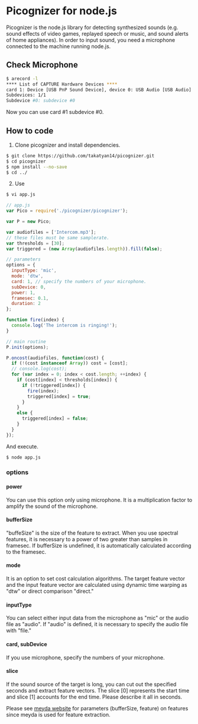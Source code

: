Picognizer for node.js
===============

Picognizer is the node.js library for detecting synthesized sounds (e.g. sound effects of video games, replayed speech or music, and sound alerts of home appliances).
In order to input sound, you need a microphone connected to the machine running node.js.

## Check Microphone ##
```bash
$ arecord -l
**** List of CAPTURE Hardware Devices ****
card 1: Device [USB PnP Sound Device], device 0: USB Audio [USB Audio]
Subdevices: 1/1
Subdevice #0: subdevice #0
```

Now you can use card #1 subdevice #0.

## How to code
1. Clone picognizer and install dependencies.

```bash
$ git clone https://github.com/takatyan14/picognizer.git
$ cd picognizer
$ npm install --no-save
$ cd ../
```

2. Use

```bash
$ vi app.js
```

```javascript
// app.js
var Pico = require('./picognizer/picognizer');

var P = new Pico;

var audiofiles = ['Intercom.mp3'];
// these files must be same samplerate.
var thresholds = [30];
var triggered = (new Array(audiofiles.length)).fill(false);

// parameters
options = {
  inputType: 'mic',
  mode: 'dtw',
  card: 1, // specify the numbers of your microphone.
  subDevice: 0,
  power: 1,
  framesec: 0.1,
  duration: 2
};

function fire(index) {
  console.log('The intercom is ringing!');
}

// main routine
P.init(options);

P.oncost(audiofiles, function(cost) {
  if (!(cost instanceof Array)) cost = [cost];
  // console.log(cost);
  for (var index = 0; index < cost.length; ++index) {
    if (cost[index] < thresholds[index]) {
      if (!triggered[index]) {
        fire(index);
        triggered[index] = true;
      }
    }
    else {
      triggered[index] = false;
    }
  }
});

```

And execute.

```bash
$ node app.js
```
### options
#### power
You can use this option only using microphone. It is a multiplication factor to amplify the sound of the microphone.

#### bufferSize
"buffeSize" is the size of the feature to extract. When you use spectral features, it is necessary to a power of two greater than samples in framesec. If bufferSize is undefined, it is automatically calculated according to the framesec.

#### mode
It is an option to set cost calculation algorithms.
The target feature vector and the input feature vector are calculated using dynamic time warping as "dtw" or direct comparison "direct."

#### inputType
You can select either input data from the microphone as "mic" or the audio file as "audio". If "audio" is defined, it is necessary to specify the audio file with "file."

#### card, subDevice
If you use microphone, specify the numbers of your microphone.

#### slice
If the sound source of the target is long, you can cut out the specified seconds and extract feature vectors. The slice [0] represents the start time and slice [1] accounts for the end time. Please describe it all in seconds.

Please see [meyda website][] for parameters (bufferSize, feature) on features since meyda is used for feature extraction.

[meyda website]:https://meyda.js.org/ "meyda website"
